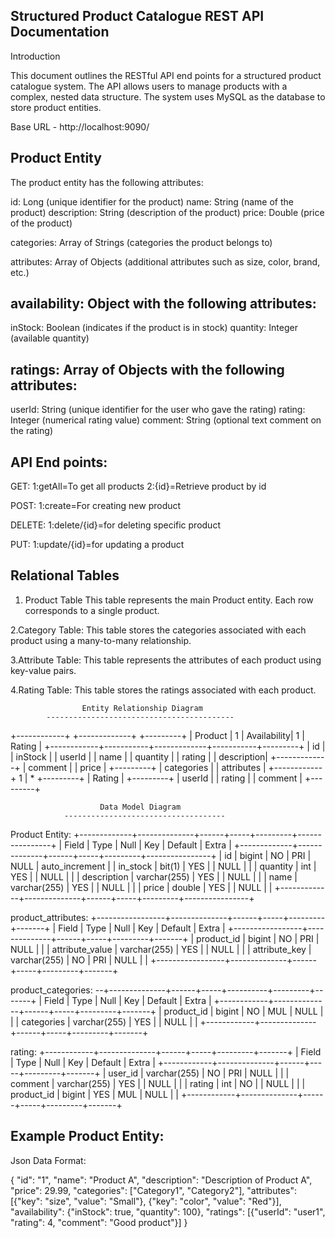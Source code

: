 Structured Product Catalogue REST API Documentation
------------------------------------------------------

Introduction

This document outlines the RESTful API end points for a structured product
catalogue system. The API allows users to manage products with a complex,
nested data structure. The system uses MySQL as the database to store product
entities.

Base URL - http://localhost:9090/

Product Entity
------------------
The product entity has the following attributes:

id: Long (unique identifier for the product)
name: String (name of the product)
description: String (description of the product)
price: Double (price of the product)

categories: Array of Strings (categories the product belongs to)

attributes: Array of Objects (additional attributes such as size, color, brand, etc.)

availability: Object with the following attributes:
---------------------------------------------------

inStock: Boolean (indicates if the product is in stock)
quantity: Integer (available quantity)

ratings: Array of Objects with the following attributes:
--------------------------------------------------------

userId: String (unique identifier for the user who gave the rating)
rating: Integer (numerical rating value)
comment: String (optional text comment on the rating)


API End points:
-----------------
GET:
1:getAll=To get all products
2:{id}=Retrieve product by id

POST:
1:create=For creating new product

DELETE:
1:delete/{id}=for deleting specific product

PUT:
1:update/{id}=for updating a product


Relational Tables
-----------------
1. Product Table
This table represents the main Product entity.
Each row corresponds to a single product.

2.Category Table:
This table stores the categories associated with each product using a many-to-many relationship.

3.Attribute Table:
This table represents the attributes of each product using key-value pairs.

4.Rating Table:
This table stores the ratings associated with each product.


					Entity Relationship Diagram
			------------------------------------------
					
  +------------+           +-------------+           +---------+
  |  Product   |    1      | Availability|     1     |  Rating |
  +------------+-----------+-------------+-----------+---------+
  | id         |           | inStock     |           | userId  |
  | name       |           | quantity    |           | rating  |
  | description|           +-------------+           | comment |
  | price      |                                     +---------+
  | categories |
  | attributes |
  +------------+
       1
       |
       *
  +---------+
  | Rating  |
  +---------+
  | userId  |
  | rating  |
  | comment |
  +---------+
  
  						Data Model Diagram
  				------------------------------------
  
 Product Entity:
+-------------+--------------+------+-----+---------+----------------+
| Field       | Type         | Null | Key | Default | Extra          |
+-------------+--------------+------+-----+---------+----------------+
| id          | bigint       | NO   | PRI | NULL    | auto_increment |
| in_stock    | bit(1)       | YES  |     | NULL    |                |
| quantity    | int          | YES  |     | NULL    |                |
| description | varchar(255) | YES  |     | NULL    |                |
| name        | varchar(255) | YES  |     | NULL    |                |
| price       | double       | YES  |     | NULL    |                |
+-------------+--------------+------+-----+---------+----------------+

 product_attributes:
+-----------------+--------------+------+-----+---------+-------+
| Field           | Type         | Null | Key | Default | Extra |
+-----------------+--------------+------+-----+---------+-------+
| product_id      | bigint       | NO   | PRI | NULL    |       |
| attribute_value | varchar(255) | YES  |     | NULL    |       |
| attribute_key   | varchar(255) | NO   | PRI | NULL    |       |
+-----------------+--------------+------+-----+---------+-------+

product_categories:
--+--------------+------+-----+----------+---------+-------+
| Field      | Type         | Null | Key | Default | Extra |
+------------+--------------+------+-----+---------+-------+
| product_id | bigint       | NO   | MUL | NULL    |       |
| categories | varchar(255) | YES  |     | NULL    |       |
+------------+--------------+------+-----+---------+-------+

 rating:
+------------+--------------+------+-----+---------+-------+
| Field      | Type         | Null | Key | Default | Extra |
+------------+--------------+------+-----+---------+-------+
| user_id    | varchar(255) | NO   | PRI | NULL    |       |
| comment    | varchar(255) | YES  |     | NULL    |       |
| rating     | int          | NO   |     | NULL    |       |
| product_id | bigint       | YES  | MUL | NULL    |       |
+------------+--------------+------+-----+---------+-------+
  
Example Product Entity:
------------------------
Json Data Format:

{
  "id": "1",
  "name": "Product A",
  "description": "Description of Product A",
  "price": 29.99,
  "categories": ["Category1", "Category2"],
  "attributes": [{"key": "size", "value": "Small"}, {"key": "color", "value": "Red"}],
  "availability": {"inStock": true, "quantity": 100},
  "ratings": [{"userId": "user1", "rating": 4, "comment": "Good product"}]
}
  
